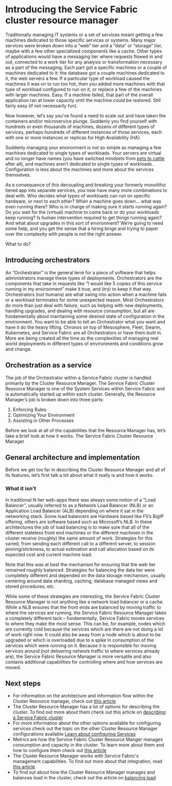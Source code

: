 <properties
   pageTitle="Introducing the Service Fabric Cluster Resource Manager | Microsoft Azure"
   description="An introduction to the Service Fabric Cluster Resource Manager."
   services="service-fabric"
   documentationCenter=".net"
   authors="masnider"
   manager="timlt"
   editor=""/>

<tags
   ms.service="Service-Fabric"
   ms.devlang="dotnet"
   ms.topic="article"
   ms.tgt_pltfrm="NA"
   ms.workload="NA"
   ms.date="03/10/2016"
   ms.author="masnider"/>

# Introducing the Service Fabric cluster resource manager
Traditionally managing IT systems or a set of services meant getting a few machines dedicated to those specific services or systems. Many major services were broken down into a “web” tier and a “data” or “storage” tier, maybe with a few other specialized components like a cache. Other types of applications would have a messaging tier where requests flowed in and out, connected to a work tier for any analysis or transformation necessary as a part of the messaging. Each part got a specific machines or a couple of machines dedicated to it: the database got a couple machines dedicated to it, the web servers a few. If a particular type of workload caused the machines it was on to run too hot, then you added more machines with that type of workload configured to run on it, or replace a few of the machines with larger machines. Easy. If a machine failed, that part of the overall application ran at lower capacity until the machine could be restored. Still fairly easy (if not necessarily fun).

Now however, let’s say you’ve found a need to scale out and have taken the containers and/or microservice plunge. Suddenly you find yourself with hundreds or even thousands of machines, dozens of different types of services, perhaps hundreds of different instances of those services, each with one or more instances or replicas for High Availability (HA).

Suddenly managing your environment is not so simple as managing a few machines dedicated to single types of workloads. Your servers are virtual and no longer have names (you have switched mindsets from [pets to cattle](http://www.slideshare.net/randybias/architectures-for-open-and-scalable-clouds/20) after all), and machines aren’t dedicated to single types of workloads. Configuration is less about the machines and more about the services themselves.

As a consequence of this decoupling and breaking your formerly monolithic tiered app into separate services, you now have many more combinations to deal with. Who decides what types of workloads can run on specific hardware, or next to each other? When a machine goes down… what was even running there? Who is in charge of making sure it starts running again? Do you wait for the (virtual) machine to come back or do your workloads keep running? Is human intervention required to get things running again? And what about upgrades in this sort of environment? We’re going to need some help, and you get the sense that a hiring binge and trying to paper over the complexity with people is not the right answer.

What to do?

## Introducing orchestrators
An “Orchestrator” is the general term for a piece of software that helps administrators manage these types of deployments. Orchestrators are the components that take in requests like “I would like 5 copies of this service running in my environment” make it true, and (try) to keep it that way.
Orchestrators (not humans) are what swing into action when a machine fails or a workload terminates for some unexpected reason. Most Orchestrators do more than just deal with failure, such as helping with new deployments, handling upgrades, and dealing with resource consumption, but all are fundamentally about maintaining some desired state of configuration in the environment. You want to be able to tell an Orchestrator what you want and have it do the heavy lifting. Chronos on top of Mesosphere, Fleet, Swarm, Kubernetes, and Service Fabric are all Orchestrators or have them built in. More are being created all the time as the complexities of managing real world deployments in different types of environments and conditions grow and change.

## Orchestration as a service
The job of the Orchestrator within a Service Fabric cluster is handled primarily by the Cluster Resource Manager. The Service Fabric Cluster Resource Manager is one of the System Services within Service Fabric and is automatically started up within each cluster.  Generally, the Resource Manager’s job is broken down into three parts:

1. Enforcing Rules
2. Optimizing Your Environment
3. Assisting in Other Processes

Before we look at all of the capabilities that the Resource Manager has, let’s take a brief look at how it works.
The Service Fabric Cluster Resource Manager

## General architecture and implementation
Before we get too far in describing the Cluster Resource Manager and all of its features, let’s first talk a bit about what it really is and how it works.

### What it isn’t
In traditional N tier web-apps there was always some notion of a “Load Balancer”, usually referred to as a Network Load Balancer (NLB) or an Application Load Balancer (ALB) depending on where it sat in the networking stack. Some load balancers are Hardware based like F5’s BigIP offering, others are software based such as Microsoft’s NLB. In these architectures the job of load balancing is to make sure that all of the different stateless front end machines or the different machines in the cluster receive (roughly) the same amount of work. Strategies for this varied, from sending each different call to a different server, to session pinning/stickiness, to actual estimation and call allocation based on its expected cost and current machine load.

Note that this was at best the mechanism for ensuring that the web tier remained roughly balanced. Strategies for balancing the data tier were completely different and depended on the data storage mechanism, usually centering around data sharding, caching, database managed views and stored procedures, etc.

While some of these strategies are interesting, the Service Fabric Cluster Resource Manager is not anything like a network load balancer or a cache. While a NLB ensures that the front ends are balanced by moving traffic to where the services are running, the Service Fabric Resource Manager takes a completely different tack – fundamentally, Service Fabric moves services to where they make the most sense. This can be, for example, nodes which are currently cold because the services which are there are not doing a lot of work right now. It could also be away from a node which is about to be upgraded or which is overloaded due to a spike in consumption of the services which were running on it. Because it is responsible for moving services around (not delivering network traffic to where services already are), the Service Fabric Resource Manager is more versatile and also contains additional capabilities for controlling where and how services are moved.

## Next steps
- For information on the architecture and information flow within the Cluster Resource manager, check out [this article ](service-fabric-cluster-resource-manager-architecture.md)
- The Cluster Resource Manager has a lot of options for describing the cluster. To find out more about them check out this article on [describing a Service Fabric cluster](service-fabric-cluster-resource-manager-cluster-description.md)
- For more information about the other options available for configuring services check out the topic on the other Cluster Resource Manager configurations available [Learn about configuring Services](service-fabric-cluster-resource-manager-configure-services.md)
- Metrics are how the Service Fabric Cluster Resource Manger manages consumption and capacity in the cluster. To learn more about them and how to configure them check out [this article](service-fabric-cluster-resource-manager-metrics.md)
- The Cluster Resource Manager works with Service Fabric's management capabilities. To find out more about that integration, read [this article](service-fabric-cluster-resource-manager-management-integration.md)
- To find out about how the Cluster Resource Manager manages and balances load in the cluster, check out the article on [balancing load](service-fabric-cluster-resource-manager-balancing.md)
